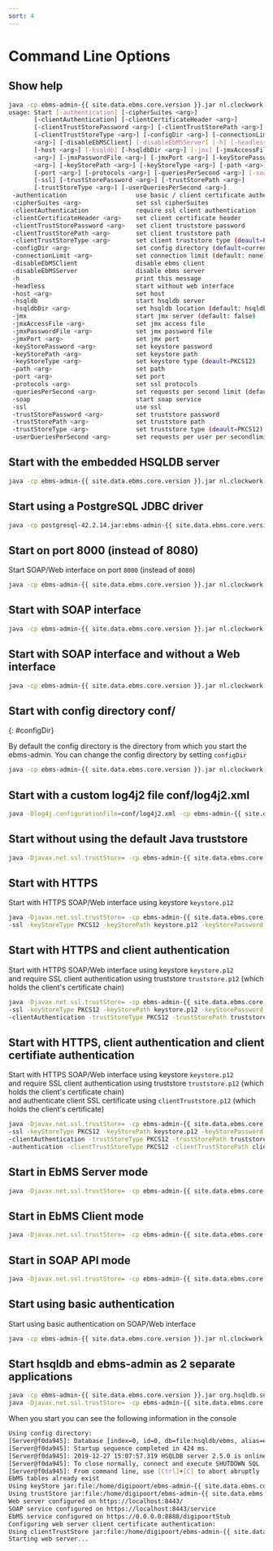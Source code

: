```yaml
---
sort: 4
---
```


# Command Line Options

## Show help

```sh
java -cp ebms-admin-{{ site.data.ebms.core.version }}.jar nl.clockwork.ebms.admin.StartEmbedded -h
usage: Start [-authentication] [-cipherSuites <arg>]
       [-clientAuthentication] [-clientCertificateHeader <arg>]
       [-clientTrustStorePassword <arg>] [-clientTrustStorePath <arg>]
       [-clientTrustStoreType <arg>] [-configDir <arg>] [-connectionLimit
       <arg>] [-disableEbMSClient] [-disableEbMSServer] [-h] [-headless]
       [-host <arg>] [-hsqldb] [-hsqldbDir <arg>] [-jmx] [-jmxAccessFile
       <arg>] [-jmxPasswordFile <arg>] [-jmxPort <arg>] [-keyStorePassword
       <arg>] [-keyStorePath <arg>] [-keyStoreType <arg>] [-path <arg>]
       [-port <arg>] [-protocols <arg>] [-queriesPerSecond <arg>] [-soap]
       [-ssl] [-trustStorePassword <arg>] [-trustStorePath <arg>]
       [-trustStoreType <arg>] [-userQueriesPerSecond <arg>]
 -authentication                   use basic / client certificate authentication
 -cipherSuites <arg>               set ssl cipherSuites
 -clientAuthentication             require ssl client authentication
 -clientCertificateHeader <arg>    set client certificate header
 -clientTrustStorePassword <arg>   set client truststore password
 -clientTrustStorePath <arg>       set client truststore path
 -clientTrustStoreType <arg>       set client truststore type (deault=PKCS12)
 -configDir <arg>                  set config directory (default=current dir)
 -connectionLimit <arg>            set connection limit (default: none)
 -disableEbMSClient                disable ebms client
 -disableEbMSServer                disable ebms server
 -h                                print this message
 -headless                         start without web interface
 -host <arg>                       set host
 -hsqldb                           start hsqldb server
 -hsqldbDir <arg>                  set hsqldb location (default: hsqldb)
 -jmx                              start jmx server (default: false)
 -jmxAccessFile <arg>              set jmx access file
 -jmxPasswordFile <arg>            set jmx password file
 -jmxPort <arg>                    set jmx port
 -keyStorePassword <arg>           set keystore password
 -keyStorePath <arg>               set keystore path
 -keyStoreType <arg>               set keystore type (deault=PKCS12)
 -path <arg>                       set path
 -port <arg>                       set port
 -protocols <arg>                  set ssl protocols
 -queriesPerSecond <arg>           set requests per second limit (default: none)
 -soap                             start soap service
 -ssl                              use ssl
 -trustStorePassword <arg>         set truststore password
 -trustStorePath <arg>             set truststore path
 -trustStoreType <arg>             set truststore type (deault=PKCS12)
 -userQueriesPerSecond <arg>       set requests per user per secondlimit (default: none)
```

## Start with the embedded HSQLDB server

```sh
java -cp ebms-admin-{{ site.data.ebms.core.version }}.jar nl.clockwork.ebms.admin.StartEmbedded -hsqldb
```

## Start using a PostgreSQL JDBC driver

```sh
java -cp postgresql-42.2.14.jar:ebms-admin-{{ site.data.ebms.core.version }}.jar nl.clockwork.ebms.admin.StartEmbedded
```

## Start on port 8000 (instead of 8080)

Start SOAP/Web interface on port `8000` (instead of `8080`)

```sh
java -cp ebms-admin-{{ site.data.ebms.core.version }}.jar nl.clockwork.ebms.admin.StartEmbedded -port 8000
```

## Start with SOAP interface

```sh
java -cp ebms-admin-{{ site.data.ebms.core.version }}.jar nl.clockwork.ebms.admin.StartEmbedded -soap
```

## Start with SOAP interface and without a Web interface

```sh
java -cp ebms-admin-{{ site.data.ebms.core.version }}.jar nl.clockwork.ebms.admin.StartEmbedded -soap -headless
```

## Start with config directory conf/
{: #configDir}

By default the config directory is the directory from which you start the ebms-admin. You can change the config directory by setting `configDir`

```sh
java -cp ebms-admin-{{ site.data.ebms.core.version }}.jar nl.clockwork.ebms.admin.StartEmbedded -configDir conf/
```

## Start with a custom log4j2 file conf/log4j2.xml

```sh
java -Dlog4j.configurationFile=conf/log4j2.xml -cp ebms-admin-{{ site.data.ebms.core.version }}.jar nl.clockwork.ebms.admin.StartEmbedded
```

## Start without using the default Java truststore

```sh
java -Djavax.net.ssl.trustStore= -cp ebms-admin-{{ site.data.ebms.core.version }}.jar nl.clockwork.ebms.admin.StartEmbedded
```

## Start with HTTPS

Start with HTTPS SOAP/Web interface using keystore `keystore.p12`

```sh
java -Djavax.net.ssl.trustStore= -cp ebms-admin-{{ site.data.ebms.core.version }}.jar nl.clockwork.ebms.admin.StartEmbedded \
-ssl -keyStoreType PKCS12 -keyStorePath keystore.p12 -keyStorePassword password
```

## Start with HTTPS and client authentication

Start with HTTPS SOAP/Web interface using keystore `keystore.p12`  
and require SSL client authentication using truststore `truststore.p12` (which holds the client's certificate chain)

```sh
java -Djavax.net.ssl.trustStore= -cp ebms-admin-{{ site.data.ebms.core.version }}.jar nl.clockwork.ebms.admin.StartEmbedded \
-ssl -keyStoreType PKCS12 -keyStorePath keystore.p12 -keyStorePassword password \
-clientAuthentication -trustStoreType PKCS12 -trustStorePath truststore.p12 -trustStorePassword password
```

## Start with HTTPS, client authentication and client certifiate authentication

Start with HTTPS SOAP/Web interface using keystore `keystore.p12`  
and require SSL client authentication using truststore `truststore.p12` (which holds the client's certificate chain)  
and authenticate client SSL certificate using `clientTruststore.p12` (which holds the client's certificate)

```sh
java -Djavax.net.ssl.trustStore= -cp ebms-admin-{{ site.data.ebms.core.version }}.jar nl.clockwork.ebms.admin.StartEmbedded \
-ssl -keyStoreType PKCS12 -keyStorePath keystore.p12 -keyStorePassword password \
-clientAuthentication -trustStoreType PKCS12 -trustStorePath truststore.p12 -trustStorePassword password \
-authentication -clientTrustStoreType PKCS12 -clientTrustStorePath clientTruststore.p12 -clientTrustStorePassword password
```

## Start in EbMS Server mode

```sh
java -Djavax.net.ssl.trustStore= -cp ebms-admin-{{ site.data.ebms.core.version }}.jar nl.clockwork.ebms.admin.StartEmbedded -headless -disableEbMSClient
```

## Start in EbMS Client mode

```sh
java -Djavax.net.ssl.trustStore= -cp ebms-admin-{{ site.data.ebms.core.version }}.jar nl.clockwork.ebms.admin.StartEmbedded -headless -disableEbMSServer
```

## Start in SOAP API mode

```sh
java -Djavax.net.ssl.trustStore= -cp ebms-admin-{{ site.data.ebms.core.version }}.jar nl.clockwork.ebms.admin.StartEmbedded -soap -disableEbMSServer -disableEbMSClient
```

## Start using basic authentication

Start using basic authentication on SOAP/Web interface

```sh
java -cp ebms-admin-{{ site.data.ebms.core.version }}.jar nl.clockwork.ebms.admin.StartEmbedded -authentication
```

## Start hsqldb and ebms-admin as 2 separate applications

```sh
java -cp ebms-admin-{{ site.data.ebms.core.version }}.jar org.hsqldb.server.Server --database.0 file:hsqldb/ebms --dbname.0 ebms -port 9001
java -Djavax.net.ssl.trustStore= -cp ebms-admin-{{ site.data.ebms.core.version }}.jar nl.clockwork.ebms.admin.StartEmbedded -soap
```

When you start you can see the following information in the console

```sh
Using config directory:
[Server@f0da945]: Database [index=0, id=0, db=file:hsqldb/ebms, alias=ebms] opened successfully in 420 ms.
[Server@f0da945]: Startup sequence completed in 424 ms.
[Server@f0da945]: 2019-12-27 15:07:57.319 HSQLDB server 2.5.0 is online on port 9001
[Server@f0da945]: To close normally, connect and execute SHUTDOWN SQL
[Server@f0da945]: From command line, use [Ctrl]+[C] to abort abruptly
EbMS tables already exist
Using keyStore jar:file:/home/digipoort/ebms-admin-{{ site.data.ebms.core.version }}.jar!/keystore.p12
Using trustStore jar:file:/home/digipoort/ebms-admin-{{ site.data.ebms.core.version }}.jar!/truststore.p12
Web server configured on https://localhost:8443/
SOAP service configured on https://localhost:8443/service
EbMS service configured on https://0.0.0.0:8888/digipoortStub
Configuring web server client certificate authentication:
Using clientTrustStore jar:file:/home/digipoort/ebms-admin-{{ site.data.ebms.core.version }}.jar!/clientTruststore.p12
Starting web server...
```
